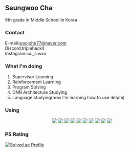 ## Seungwoo Cha
9th grade in Middle School in Korea

### Contact
E-mail:woojohn77@naver.com  
Discord:triplehack4        
Instagram:cx._s.wxo

### What I'm doing
1. Supervisor Learning
2. Reinforcement Learning
3. Program Solving
4. DNN Architecture Studying
5. Language studying(now I'm learning how to use delphi)

### Using

<p align="center">
<img src="https://img.shields.io/badge/C-A8B9CC?style=for-the-badge&logo=C&logoColor=white"> <img src="https://img.shields.io/badge/C++-00599C?style=for-the-badge&logo=cplusplus&logoColor=white">   <img src="https://img.shields.io/badge/C Sharp-239120?style=for-the-badge&logo=csharp&logoColor=white"> <img src="https://img.shields.io/badge/Python-3776AB?style=for-the-badge&logo=Python&logoColor=white"> <img src="https://img.shields.io/badge/MongoDB-47A248?style=for-the-badge&logo=mongodb&logoColor=white"> <img src="https://img.shields.io/badge/apple-000000?style=for-the-badge&logo=apple&logoColor=white"> <img src="https://img.shields.io/badge/Visual Studio-5C2D91?style=for-the-badge&logo=visualstudio&logoColor=white"> <img src="https://img.shields.io/badge/VS Code-007ACC?style=for-the-badge&logo=visualstudiocode&logoColor=white"> <img src="https://img.shields.io/badge/Arduino-00878F?style=for-the-badge&logo=arduino&logoColor=white"> <img src="https://img.shields.io/badge/.Net-512BD4?style=for-the-badge&logo=dotnet&logoColor=white">
</p>

### PS Rating

[![Solved.ac Profile](http://mazassumnida.wtf/api/v2/generate_badge?boj=woojohn77)](https://solved.ac/woojohn77/)
